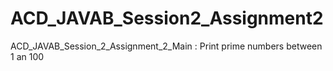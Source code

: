 # ACD_JAVAB_Session2_Assignment2
ACD_JAVAB_Session_2_Assignment_2_Main : Print prime numbers between 1 an 100
